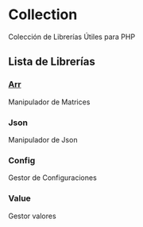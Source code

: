 # Collection
<p>Colección de Librerías Útiles para PHP</p>

## Lista de Librerías
### [Arr](wiki/Arr)
<p>Manipulador de Matrices</p>

### Json
<p>Manipulador de Json</p>

### Config
<p>Gestor de Configuraciones</p>

### Value
<p>Gestor valores</p>